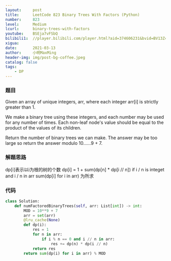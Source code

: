```yaml
---
layout:     post
title:      LeetCode 823 Binary Trees With Factors (Python)
number:     823
level:      Medium
lcurl:      binary-trees-with-factors
youtube:    BSEja7vFSbQ
bilibili1:  //player.bilibili.com/player.html?aid=374606231&bvid=BV13Z4y1w7K9&cid=310050844&page=1
xigua:      
date:       2021-03-13
author:     小明MaxMing
header-img: img/post-bg-coffee.jpeg
catalog: false
tags:
    - DP
---
```


### 题目

Given an array of unique integers, arr, where each integer arr[i] is strictly greater than 1.

We make a binary tree using these integers, and each number may be used for any number of times. Each non-leaf node's value should be equal to the product of the values of its children.

Return the number of binary trees we can make. The answer may be too large so return the answer modulo 10……9 + 7.

### 解题思路

dp[i]表示以i为根的树的个数
dp[i] = 1 + sum(dp[n] * dp[i // n]) if i / n is integet and i / n in arr
sum(dp[i] for i in arr) 为所求

### 代码
```python
class Solution:
    def numFactoredBinaryTrees(self, arr: List[int]) -> int:
        MOD = 10**9 + 7
        arr = set(arr)
        @lru_cache(None)
        def dp(i):
            res = 1
            for n in arr:
                if i % n == 0 and i // n in arr:
                    res += dp(n) * dp(i // n)
            return res
        return sum(dp(i) for i in arr) % MOD
```
